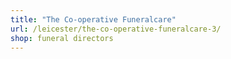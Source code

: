 ```yaml
---
title: "The Co-operative Funeralcare"
url: /leicester/the-co-operative-funeralcare-3/
shop: funeral directors
---
```

